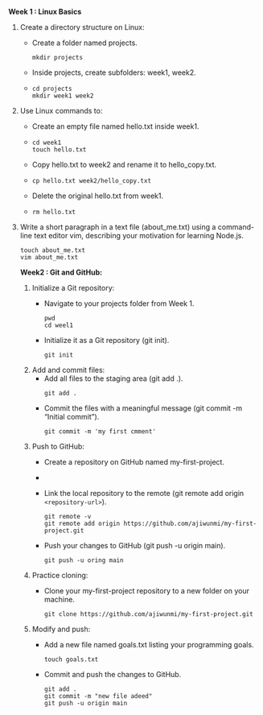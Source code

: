 **Week 1 : Linux Basics**

1. Create a directory structure on Linux:

   * Create a folder named projects.
     ```
     mkdir projects
     ```
   * Inside projects, create subfolders: week1, week2.
   * ```
     cd projects
     mkdir week1 week2
     ```
2. Use Linux commands to:

   * Create an empty file named hello.txt inside week1.
   * ```
     cd week1
     touch hello.txt

     ```
   * Copy hello.txt to week2 and rename it to hello_copy.txt.
   * ```
     cp hello.txt week2/hello_copy.txt
     ```
   * Delete the original hello.txt from week1.
   * ```
     rm hello.txt
     ```
3. Write a short paragraph in a text file (about_me.txt) using a command-line text editor vim, describing your motivation for learning Node.js.

   ```
   touch about_me.txt
   vim about_me.txt
   ```
   **Week2 : Git and GitHub:**

   1. Initialize a Git repository:
      * Navigate to your projects folder from Week 1.

        ```
        pwd
        cd weel1
        ```
      * Initialize it as a Git repository (git init).

        ```
        git init
        ```
   2. Add and commit files:
      * Add all files to the staging area (git add .).
        ```
        git add .
        ```
      * Commit the files with a meaningful message (git commit -m “Initial commit”).
        ```
        git commit -m 'my first cmment'
        ```
   3. Push to GitHub:
      * Create a repository on GitHub named my-first-project.
      * 
      * Link the local repository to the remote (git remote add origin `<repository-url>`).

        ```
        git remote -v
        git remote add origin https://github.com/ajiwunmi/my-first-project.git
        ```
      * Push your changes to GitHub (git push -u origin main).

        ```
        git push -u oring main
        ```
   4. Practice cloning:
      * Clone your my-first-project repository to a new folder on your machine.

        ```
        git clone https://github.com/ajiwunmi/my-first-project.git
        ```
   5. Modify and push:
      * Add a new file named goals.txt listing your programming goals.

        ```
        touch goals.txt

        ```
      * Commit and push the changes to GitHub.

        ```
        git add .
        git commit -m "new file adeed"
        git push -u origin main
        ```
